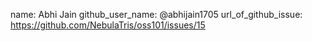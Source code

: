 name: Abhi Jain
github_user_name: @abhijain1705
url_of_github_issue: https://github.com/NebulaTris/oss101/issues/15